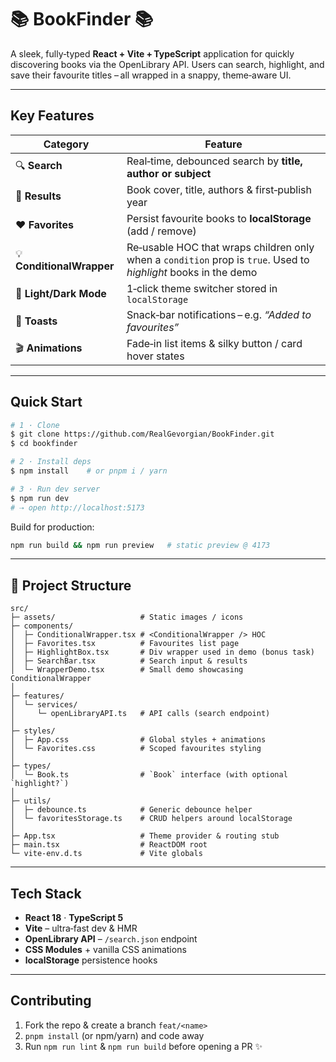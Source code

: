 # 📚 BookFinder 📚
 
A sleek, fully‑typed **React + Vite + TypeScript** application for quickly discovering books via the OpenLibrary API. Users can search, highlight, and save their favourite titles – all wrapped in a snappy, theme‑aware UI.

---

## Key Features

| Category | Feature |
|----------|---------|
| 🔍 **Search** | Real‑time, debounced search by **title, author or subject** |
| 📄 **Results** | Book cover, title, authors & first‑publish year |
| ❤️ **Favorites** | Persist favourite books to **localStorage** (add / remove) |
| 💡 **ConditionalWrapper** | Re‑usable HOC that wraps children only when a `condition` prop is `true`. Used to *highlight* books in the demo |
| 🌙 **Light/Dark Mode** | 1‑click theme switcher stored in `localStorage` |
| 🔔 **Toasts** | Snack‑bar notifications – e.g. *“Added to favourites”* |
| 🎬 **Animations** | Fade‑in list items & silky button / card hover states |

---

## Quick Start

```bash
# 1 · Clone
$ git clone https://github.com/RealGevorgian/BookFinder.git
$ cd bookfinder

# 2 · Install deps
$ npm install    # or pnpm i / yarn

# 3 · Run dev server
$ npm run dev
# ⇢ open http://localhost:5173
```

Build for production:

```bash
npm run build && npm run preview   # static preview @ 4173
```

---

## 📁 Project Structure

```
src/
├─ assets/                   # Static images / icons
├─ components/
│  ├─ ConditionalWrapper.tsx # <ConditionalWrapper /> HOC
│  ├─ Favorites.tsx          # Favourites list page
│  ├─ HighlightBox.tsx       # Div wrapper used in demo (bonus task)
│  ├─ SearchBar.tsx          # Search input & results
│  └─ WrapperDemo.tsx        # Small demo showcasing ConditionalWrapper
│
├─ features/
│  └─ services/
│     └─ openLibraryAPI.ts   # API calls (search endpoint)
│
├─ styles/
│  ├─ App.css                # Global styles + animations
│  └─ Favorites.css          # Scoped favourites styling
│
├─ types/
│  └─ Book.ts                # `Book` interface (with optional `highlight?`)
│
├─ utils/
│  ├─ debounce.ts            # Generic debounce helper
│  └─ favoritesStorage.ts    # CRUD helpers around localStorage
│
├─ App.tsx                   # Theme provider & routing stub
├─ main.tsx                  # ReactDOM root
└─ vite-env.d.ts             # Vite globals
```

---

## Tech Stack

- **React 18** · **TypeScript 5**
- **Vite** – ultra‑fast dev & HMR
- **OpenLibrary API** – `/search.json` endpoint
- **CSS Modules** + vanilla CSS animations
- **localStorage** persistence hooks

---

## Contributing

1. Fork the repo & create a branch `feat/<name>`
2. `pnpm install` (or npm/yarn) and code away
3. Run `npm run lint` & `npm run build` before opening a PR ✨


